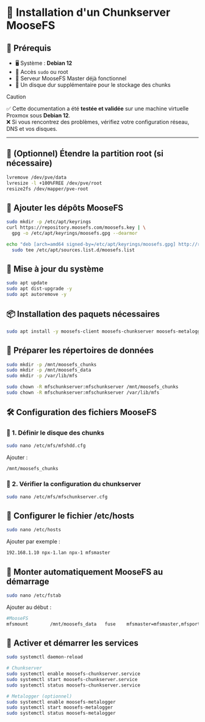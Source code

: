 # 🐘 Installation d'un Chunkserver MooseFS

## 🧾 Prérequis

* 🖥️ Système : **Debian 12**
* 🔐 Accès `sudo` ou root
* 🧠 Serveur MooseFS Master déjà fonctionnel
* 💽 Un disque dur supplémentaire pour le stockage des chunks

> [!caution]
> ✅ Cette documentation a été **testée et validée** sur une machine virtuelle Proxmox sous **Debian 12**.  
> ❌ Si vous rencontrez des problèmes, vérifiez votre configuration réseau, DNS et vos disques.

---

## 🧹 (Optionnel) Étendre la partition root (si nécessaire)

```bash
lvremove /dev/pve/data
lvresize -l +100%FREE /dev/pve/root
resize2fs /dev/mapper/pve-root
```

## 🐂 Ajouter les dépôts MooseFS

```bash
sudo mkdir -p /etc/apt/keyrings
curl https://repository.moosefs.com/moosefs.key | \
  gpg -o /etc/apt/keyrings/moosefs.gpg --dearmor

echo "deb [arch=amd64 signed-by=/etc/apt/keyrings/moosefs.gpg] http://repository.moosefs.com/moosefs-4/apt/debian/bookworm bookworm main" | \
  sudo tee /etc/apt/sources.list.d/moosefs.list
```

## 🔄 Mise à jour du système

```bash
sudo apt update
sudo apt dist-upgrade -y
sudo apt autoremove -y
```

## 📦 Installation des paquets nécessaires

```bash
sudo apt install -y moosefs-client moosefs-chunkserver moosefs-metalogger dfc
```

## 📁 Préparer les répertoires de données

```bash
sudo mkdir -p /mnt/moosefs_chunks
sudo mkdir -p /mnt/moosefs_data
sudo mkdir -p /var/lib/mfs

sudo chown -R mfschunkserver:mfschunkserver /mnt/moosefs_chunks
sudo chown -R mfschunkserver:mfschunkserver /var/lib/mfs
```

## 🛠️ Configuration des fichiers MooseFS

### 📌 1. Définir le disque des chunks

```bash
sudo nano /etc/mfs/mfshdd.cfg
```

Ajouter :

```bash
/mnt/moosefs_chunks
```

### 📌 2. Vérifier la configuration du chunkserver

```bash
sudo nano /etc/mfs/mfschunkserver.cfg
```

## 📇 Configurer le fichier /etc/hosts

```bash
sudo nano /etc/hosts
```

Ajouter par exemple :

```bash
192.168.1.10 npx-1.lan npx-1 mfsmaster
```

## 🔁 Monter automatiquement MooseFS au démarrage

```bash
sudo nano /etc/fstab
```

Ajouter au début : 

```bash
#MooseFS
mfsmount        /mnt/moosefs_data   fuse    mfsmaster=mfsmaster,mfsport=9421,_netdev,nonempty   0 0
```

## 🚀 Activer et démarrer les services

```bash
sudo systemctl daemon-reload

# Chunkserver
sudo systemctl enable moosefs-chunkserver.service
sudo systemctl start moosefs-chunkserver.service
sudo systemctl status moosefs-chunkserver.service

# Metalogger (optionnel)
sudo systemctl enable moosefs-metalogger
sudo systemctl start moosefs-metalogger
sudo systemctl status moosefs-metalogger
```

